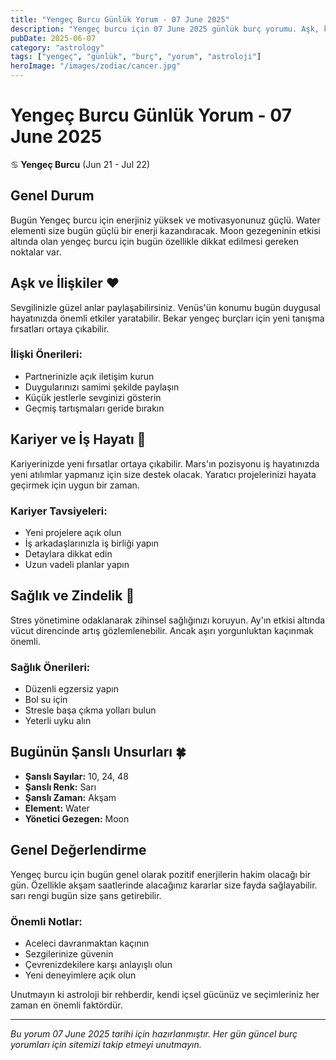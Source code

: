 ```yaml
---
title: "Yengeç Burcu Günlük Yorum - 07 June 2025"
description: "Yengeç burcu için 07 June 2025 günlük burç yorumu. Aşk, kariyer, sağlık ve şanslı sayılar."
pubDate: 2025-06-07
category: "astrology"
tags: ["yengeç", "günlük", "burç", "yorum", "astroloji"]
heroImage: "/images/zodiac/cancer.jpg"
---
```


# Yengeç Burcu Günlük Yorum - 07 June 2025

♋ **Yengeç Burcu** (Jun 21 - Jul 22)

## Genel Durum

Bugün Yengeç burcu için enerjiniz yüksek ve motivasyonunuz güçlü. Water elementi size bugün güçlü bir enerji kazandıracak. Moon gezegeninin etkisi altında olan yengeç burcu için bugün özellikle dikkat edilmesi gereken noktalar var.

## Aşk ve İlişkiler ❤️

Sevgilinizle güzel anlar paylaşabilirsiniz. Venüs'ün konumu bugün duygusal hayatınızda önemli etkiler yaratabilir. Bekar yengeç burçları için yeni tanışma fırsatları ortaya çıkabilir.

### İlişki Önerileri:
- Partnerinizle açık iletişim kurun
- Duygularınızı samimi şekilde paylaşın
- Küçük jestlerle sevginizi gösterin
- Geçmiş tartışmaları geride bırakın

## Kariyer ve İş Hayatı 💼

Kariyerinizde yeni fırsatlar ortaya çıkabilir. Mars'ın pozisyonu iş hayatınızda yeni atılımlar yapmanız için size destek olacak. Yaratıcı projelerinizi hayata geçirmek için uygun bir zaman.

### Kariyer Tavsiyeleri:
- Yeni projelere açık olun
- İş arkadaşlarınızla iş birliği yapın
- Detaylara dikkat edin
- Uzun vadeli planlar yapın

## Sağlık ve Zindelik 🏥

Stres yönetimine odaklanarak zihinsel sağlığınızı koruyun. Ay'ın etkisi altında vücut direncinde artış gözlemlenebilir. Ancak aşırı yorgunluktan kaçınmak önemli.

### Sağlık Önerileri:
- Düzenli egzersiz yapın
- Bol su için
- Stresle başa çıkma yolları bulun
- Yeterli uyku alın

## Bugünün Şanslı Unsurları 🍀

- **Şanslı Sayılar:** 10, 24, 48
- **Şanslı Renk:** Sarı
- **Şanslı Zaman:** Akşam
- **Element:** Water
- **Yönetici Gezegen:** Moon

## Genel Değerlendirme

Yengeç burcu için bugün genel olarak pozitif enerjilerin hakim olacağı bir gün. Özellikle akşam saatlerinde alacağınız kararlar size fayda sağlayabilir. sarı rengi bugün size şans getirebilir.

### Önemli Notlar:
- Aceleci davranmaktan kaçının
- Sezgilerinize güvenin
- Çevrenizdekilere karşı anlayışlı olun
- Yeni deneyimlere açık olun

Unutmayın ki astroloji bir rehberdir, kendi içsel gücünüz ve seçimleriniz her zaman en önemli faktördür.

---

*Bu yorum 07 June 2025 tarihi için hazırlanmıştır. Her gün güncel burç yorumları için sitemizi takip etmeyi unutmayın.*
